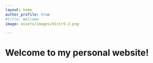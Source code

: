 ```yaml
---
layout: home
author_profile: true
#title: Welcome
image: assets/images/distr9-2.png

---
```


<!-- To test site locally: bundle exec jekyll serve -->


# Welcome to my personal website!

<!--
![Large-scale structure of the Universe from an ICE-COLA simulation](/assets/images/distr9.png "The Universe") -->
<!--

<br /> -->

